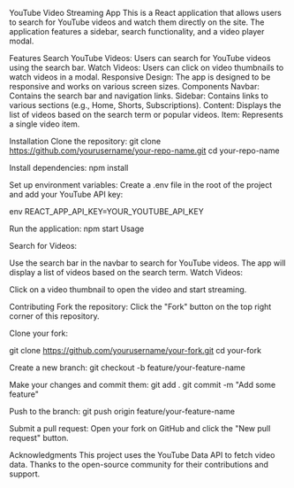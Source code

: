 YouTube Video Streaming App
This is a React application that allows users to search for YouTube videos and watch them directly on the site. The application features a sidebar, search functionality, and a video player modal.

Features
Search YouTube Videos: Users can search for YouTube videos using the search bar.
Watch Videos: Users can click on video thumbnails to watch videos in a modal.
Responsive Design: The app is designed to be responsive and works on various screen sizes.
Components
Navbar: Contains the search bar and navigation links.
Sidebar: Contains links to various sections (e.g., Home, Shorts, Subscriptions).
Content: Displays the list of videos based on the search term or popular videos.
Item: Represents a single video item.

Installation
Clone the repository:
git clone https://github.com/yourusername/your-repo-name.git
cd your-repo-name


Install dependencies:
npm install

Set up environment variables:
Create a .env file in the root of the project and add your YouTube API key:

env
REACT_APP_API_KEY=YOUR_YOUTUBE_API_KEY

Run the application:
npm start
Usage


Search for Videos:

Use the search bar in the navbar to search for YouTube videos.
The app will display a list of videos based on the search term.
Watch Videos:

Click on a video thumbnail to open the video and start streaming.


Contributing
Fork the repository:
Click the "Fork" button on the top right corner of this repository.

Clone your fork:

git clone https://github.com/yourusername/your-fork.git
cd your-fork


Create a new branch:
git checkout -b feature/your-feature-name


Make your changes and commit them:
git add .
git commit -m "Add some feature"


Push to the branch:
git push origin feature/your-feature-name

Submit a pull request:
Open your fork on GitHub and click the "New pull request" button.


Acknowledgments
This project uses the YouTube Data API to fetch video data.
Thanks to the open-source community for their contributions and support.
